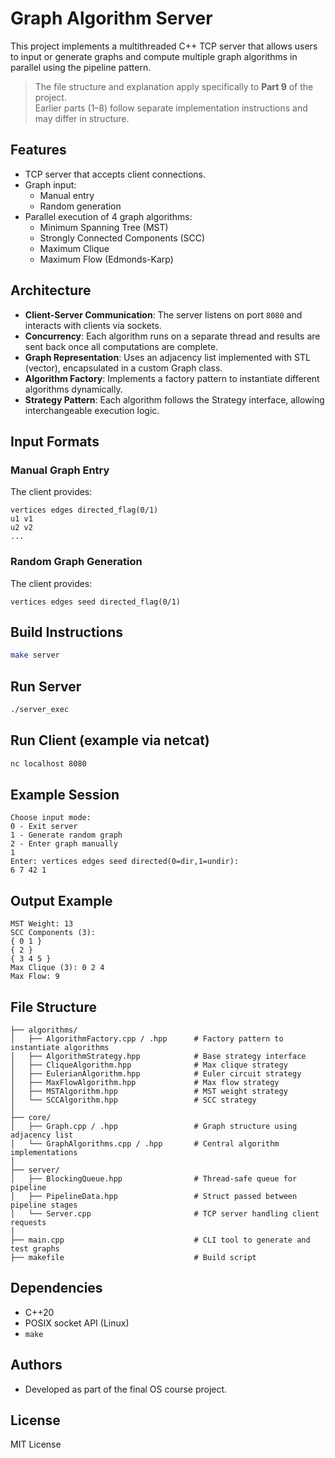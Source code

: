# Graph Algorithm Server

This project implements a multithreaded C++ TCP server that allows users to input or generate graphs and compute multiple graph algorithms in parallel using the pipeline pattern.

> The file structure and explanation apply specifically to **Part 9** of the project.  
> Earlier parts (1–8) follow separate implementation instructions and may differ in structure.

## Features

- TCP server that accepts client connections.
- Graph input: 
  - Manual entry
  - Random generation
- Parallel execution of 4 graph algorithms:
  - Minimum Spanning Tree (MST)
  - Strongly Connected Components (SCC)
  - Maximum Clique
  - Maximum Flow (Edmonds-Karp)

## Architecture

- **Client-Server Communication**: The server listens on port `8080` and interacts with clients via sockets.
- **Concurrency**: Each algorithm runs on a separate thread and results are sent back once all computations are complete.
- **Graph Representation**: Uses an adjacency list implemented with STL (vector), encapsulated in a custom Graph class.
- **Algorithm Factory**: Implements a factory pattern to instantiate different algorithms dynamically.
- **Strategy Pattern**: Each algorithm follows the Strategy interface, allowing interchangeable execution logic.

## Input Formats

### Manual Graph Entry
The client provides:
```
vertices edges directed_flag(0/1)
u1 v1
u2 v2
...
```

### Random Graph Generation
The client provides:
```
vertices edges seed directed_flag(0/1)
```

## Build Instructions

```bash
make server
```

## Run Server

```bash
./server_exec
```

## Run Client (example via netcat)

```bash
nc localhost 8080
```

## Example Session

```
Choose input mode:
0 - Exit server
1 - Generate random graph
2 - Enter graph manually
1
Enter: vertices edges seed directed(0=dir,1=undir):
6 7 42 1
```

## Output Example

```
MST Weight: 13
SCC Components (3):
{ 0 1 }
{ 2 }
{ 3 4 5 }
Max Clique (3): 0 2 4 
Max Flow: 9
```

## File Structure

```
├── algorithms/
│   ├── AlgorithmFactory.cpp / .hpp      # Factory pattern to instantiate algorithms
│   ├── AlgorithmStrategy.hpp            # Base strategy interface
│   ├── CliqueAlgorithm.hpp              # Max clique strategy
│   ├── EulerianAlgorithm.hpp            # Euler circuit strategy
│   ├── MaxFlowAlgorithm.hpp             # Max flow strategy
│   ├── MSTAlgorithm.hpp                 # MST weight strategy
│   └── SCCAlgorithm.hpp                 # SCC strategy
│
├── core/
│   ├── Graph.cpp / .hpp                 # Graph structure using adjacency list
│   └── GraphAlgorithms.cpp / .hpp       # Central algorithm implementations
│
├── server/
│   ├── BlockingQueue.hpp                # Thread-safe queue for pipeline
│   ├── PipelineData.hpp                 # Struct passed between pipeline stages
│   └── Server.cpp                       # TCP server handling client requests
│
├── main.cpp                             # CLI tool to generate and test graphs
├── makefile                             # Build script
```


## Dependencies

- C++20
- POSIX socket API (Linux)
- `make`

## Authors

- Developed as part of the final OS course project.

## License

MIT License
